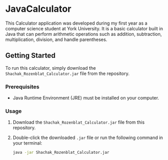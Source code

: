 # JavaCalculator
This Calculator application was developed during my first year as a computer science student at York University. It is a basic calculator built in Java that can perform arithmetic operations such as addition, subtraction, multiplication, division, and handle parentheses.

## Getting Started

To run this calculator, simply download the `Shachak_Rozenblat_Calculator.jar` file from the repository.

### Prerequisites

- Java Runtime Environment (JRE) must be installed on your computer.

### Usage

1. Download the `Shachak_Rozenblat_Calculator.jar` file from this repository.
2. Double-click the downloaded `.jar` file or run the following command in your terminal:

   ```bash
   java -jar Shachak_Rozenblat_Calculator.jar
